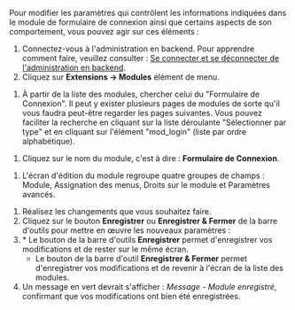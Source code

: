 <!-- Filename: Changing_the_Login_Form_module_settings / Display title: Modification des paramètres du module de Formulaire de Connexion -->

Pour modifier les paramètres qui contrôlent les informations indiquées
dans le module de formulaire de connexion ainsi que certains aspects de
son comportement, vous pouvez agir sur ces éléments :

1.  Connectez-vous à l'administration en backend. Pour apprendre comment
    faire, veuillez consulter : [Se connecter et se déconnecter de
    l'administration en
    backend](https://docs.joomla.org/Logging_in_or_out_of_the_Administrator_back-end "Special:MyLanguage/Logging in or out of the Administrator back-end").
2.  Cliquez sur **Extensions **→** Modules** élément de menu.

<!-- -->

1.  À partir de la liste des modules, chercher celui du "Formulaire de
    Connexion". Il peut y exister plusieurs pages de modules de sorte
    qu'il vous faudra peut-être regarder les pages suivantes. Vous
    pouvez faciliter la recherche en cliquant sur la liste déroulante
    "Sélectionner par type" et en cliquant sur l'élément "mod_login"
    (liste par ordre alphabétique).

<!-- -->

1.  Cliquez sur le nom du module, c'est à dire : **Formulaire de
    Connexion**.

<!-- -->

1.  L'écran d'édition du module regroupe quatre groupes de champs :
    Module, Assignation des menus, Droits sur le module et Paramètres
    avancés.

<!-- -->

1.  Réalisez les changements que vous souhaitez faire.
2.  Cliquez sur le bouton **Enregistrer** ou **Enregistrer & Fermer** de
    la barre d'outils pour mettre en œuvre les nouveaux paramètres :
3.  \* Le bouton de la barre d'outils **Enregistrer** permet
    d'enregistrer vos modifications et de rester sur le même écran.
    - Le bouton de la barre d'outil **Enregistrer & Fermer** permet
      d'enregistrer vos modifications et de revenir à l'écran de la
      liste des modules.
4.  Un message en vert devrait s'afficher : *Message - Module
    enregistré*, confirmant que vos modifications ont bien été
    enregistrées.
